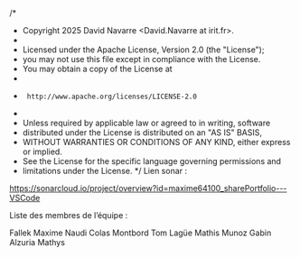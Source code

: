 /*
 * Copyright 2025 David Navarre &lt;David.Navarre at irit.fr&gt;.
 *
 * Licensed under the Apache License, Version 2.0 (the "License");
 * you may not use this file except in compliance with the License.
 * You may obtain a copy of the License at
 *
 *      http://www.apache.org/licenses/LICENSE-2.0
 *
 * Unless required by applicable law or agreed to in writing, software
 * distributed under the License is distributed on an "AS IS" BASIS,
 * WITHOUT WARRANTIES OR CONDITIONS OF ANY KIND, either express or implied.
 * See the License for the specific language governing permissions and
 * limitations under the License.
 */
Lien sonar : 

https://sonarcloud.io/project/overview?id=maxime64100_sharePortfolio---VSCode

Liste des membres de l’équipe : 

Fallek Maxime
Naudi Colas
Montbord Tom
Lagüe Mathis
Munoz Gabin 
Alzuria Mathys
